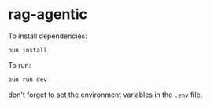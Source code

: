 # rag-agentic

To install dependencies:

```bash
bun install
```

To run:

```bash
bun run dev
```

don't forget to set the environment variables in the `.env` file. 





